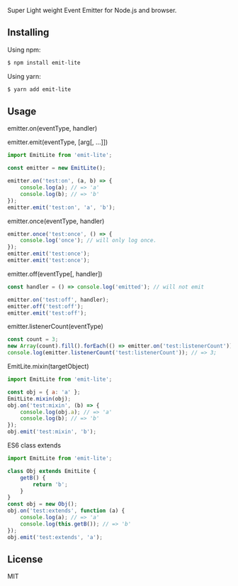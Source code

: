 Super Light weight Event Emitter for Node.js and browser.

## Installing

Using npm:

```bash
$ npm install emit-lite
```

Using yarn:

```bash
$ yarn add emit-lite
```

## Usage

emitter.on(eventType, handler)

emitter.emit(eventType, [arg[, ...]])

```js
import EmitLite from 'emit-lite';

const emitter = new EmitLite();

emitter.on('test:on', (a, b) => {
	console.log(a); // => 'a'
	console.log(b); // => 'b'
});
emitter.emit('test:on', 'a', 'b');
```

emitter.once(eventType, handler)

```js
emitter.once('test:once', () => {
	console.log('once'); // will only log once.
});
emitter.emit('test:once');
emitter.emit('test:once');
```

emitter.off(eventType[, handler])

```js
const handler = () => console.log('emitted'); // will not emit

emitter.on('test:off', handler);
emitter.off('test:off');
emitter.emit('test:off');
```

emitter.listenerCount(eventType)

```js
const count = 3;
new Array(count).fill().forEach(() => emitter.on('test:listenerCount'));
console.log(emitter.listenerCount('test:listenerCount')); // => 3;
```

EmitLite.mixin(targetObject)

```js
import EmitLite from 'emit-lite';

const obj = { a: 'a' };
EmitLite.mixin(obj);
obj.on('test:mixin', (b) => {
	console.log(obj.a); // => 'a'
	console.log(b); // => 'b'
});
obj.emit('test:mixin', 'b');
```

ES6 class extends

```js
import EmitLite from 'emit-lite';

class Obj extends EmitLite {
	getB() {
		return 'b';
	}
}
const obj = new Obj();
obj.on('test:extends', function (a) {
	console.log(a); // => 'a'
	console.log(this.getB()); // => 'b'
});
obj.emit('test:extends', 'a');
```

## License

MIT
